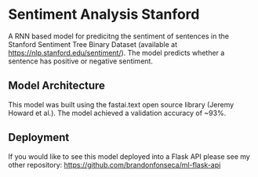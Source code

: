 # Sentiment Analysis Stanford

A RNN based model for predicitng the sentiment of sentences in the Stanford Sentiment Tree Binary Dataset (available at https://nlp.stanford.edu/sentiment/). The model predicts whether a sentence has positive or negative sentiment.

## Model Architecture

This model was built using the fastai.text open source library (Jeremy Howard et al.). The model achieved a validation accuracy of ~93%.

## Deployment

If you would like to see this model deployed into a Flask API please see my other repository: https://github.com/brandonfonseca/ml-flask-api


